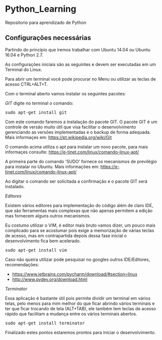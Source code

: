 # Python_Learning
Repositorio para aprendizado de Python

## Configurações necessárias

Partindo do princípio que iremos trabalhar com Ubuntu 14.04 ou Ubuntu 16.04 e Python 2.7.

As configurações iniciais são as seguintes e devem ser executadas em um Terminal do Linux.

Para abrir um terminal você pode procurar no Menu ou utilizar as teclas de acesso CTRL+ALT+T.

Com o terminal aberto vamos instalar os seguintes pacotes:

*GIT*
digite no terminal o comando:

<pre>
sudo apt-get install git
</pre>

Com este comando faremos a instalação do pacote GIT. O pacote GIT é um controle de versão muito útil que visa facilitar o desenvolvimento gerenciando as versões implementadas e o backup de forma adequada. 
Mais informaçes em: https://pt.wikipedia.org/wiki/Git

O comando acima utiliza o apt para instalar um novo pacote, para mais informaçes consulte: https://e-tinet.com/linux/comando-linux-apt/

A primeira parte do comando 'SUDO' fornece os mecanismos de previlégio para instalar no Ubuntu. Mais informações em: https://e-tinet.com/linux/comando-linux-apt/

Ao digitar o comando ser solicitada a confirmação e o pacote GIT será instalado.

*Editores*

Existem vários editores para implementação do código além de claro IDE, que são ferramentas mais complexas que não apenas permitem a edição mas fornecem alguns outros mecanismos.

Eu costumo utilizar o VIM, é editor mais bruto vamos dizer, um pouco mais complicado para se acostumar pois exige a memorização de várias teclas de acesso, mas em contrapartida depois dessa fase inicial o desenvolvimento fica bem acelerado.

<pre>
sudo apt-get install vim
</pre>

Caso não queira utilizar pode pesquisar no googles outros IDE/Editores, recomendações:
* https://www.jetbrains.com/pycharm/download/#section=linux
* http://www.pydev.org/download.html

*Terminator*

Essa aplicação é bastante útil pois permite dividir um terminal em vários telas, pelo menos para mim melhor do que ficar abrindo vários terminais e ter que ficar trocando de tela (ALT+TAB), ele também tem teclas de acesso rápido que facilitam a mudança entre os vários terminais abertos.

<pre>
sudo apt-get install terminator
</pre>

Finalizado estes pontos estaremos prontos para iniciar o desenvolvimento.
